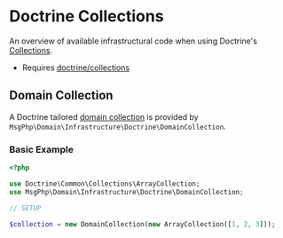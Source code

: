 # Doctrine Collections

An overview of available infrastructural code when using Doctrine's [Collections][collections-project].

- Requires [doctrine/collections]

## Domain Collection

A Doctrine tailored [domain collection](../ddd/collections.md) is provided by `MsgPhp\Domain\Infrastructure\Doctrine\DomainCollection`.

### Basic Example

```php
<?php

use Doctrine\Common\Collections\ArrayCollection;
use MsgPhp\Domain\Infrastructure\Doctrine\DomainCollection;

// SETUP

$collection = new DomainCollection(new ArrayCollection([1, 2, 3]));
```

[collections-project]: http://www.doctrine-project.org/projects/collections.html
[doctrine/collections]: https://packagist.org/packages/doctrine/collections
